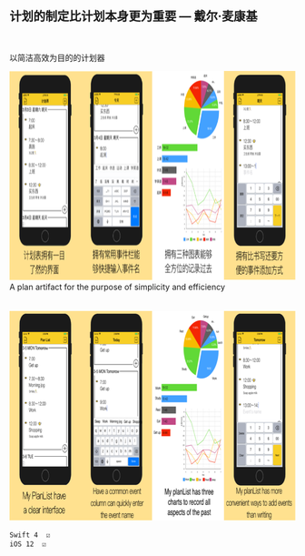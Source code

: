 

## 计划的制定比计划本身更为重要 — 戴尔·麦康基


   


以简洁高效为目的的计划器 


<img src=https://github.com/FinchFeng/MyPlanList/blob/master/Group%205.png width="830" height="368" alt="图片加载失败时，显示这段字"/>
<br>
A plan artifact for the purpose of simplicity and efficiency<br>
<br>
<br>
<img src=https://github.com/FinchFeng/MyPlanList/blob/master/Group%207.png width="830" height="368" alt="图片加载失败时，显示这段字"/>

    Swift 4  ☑️
    iOS 12  ☑️
